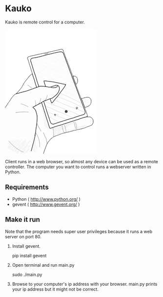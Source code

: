 Kauko
=====

Kauko is remote control for a computer.

![LOGO](https://github.com/kimmobrunfeldt/kauko/raw/master/static/img/kauko.png)

Client runs in a web browser, so almost any device can be used as a remote controller.
The computer you want to control runs a webserver written in Python.

Requirements
------------

- Python ( http://www.python.org/ )
- gevent ( http://www.gevent.org/ )

Make it run
-----------

Note that the program needs super user privileges because it runs a web server on port 80.

1. Install gevent.

    pip install gevent

2. Open terminal and run main.py

    sudo ./main.py

3. Browse to your computer's ip address with your browser.
   main.py prints your ip address but it might not be correct.
